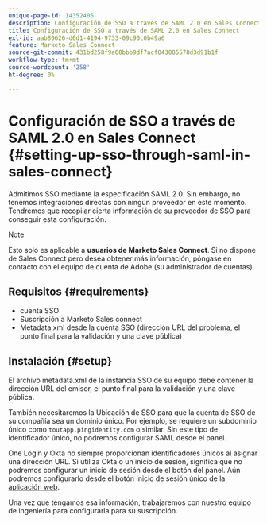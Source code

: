 ```yaml
---
unique-page-id: 14352405
description: Configuración de SSO a través de SAML 2.0 en Sales Connect - Documentos de Marketo - Documentación del producto
title: Configuración de SSO a través de SAML 2.0 en Sales Connect
exl-id: aab80626-d6d1-4194-9733-09c90c0b49a6
feature: Marketo Sales Connect
source-git-commit: 431bd258f9a68bbb9df7acf043085578d3d91b1f
workflow-type: tm+mt
source-wordcount: '258'
ht-degree: 0%

---
```


# Configuración de SSO a través de SAML 2.0 en Sales Connect {#setting-up-sso-through-saml-in-sales-connect}

Admitimos SSO mediante la especificación SAML 2.0. Sin embargo, no tenemos integraciones directas con ningún proveedor en este momento. Tendremos que recopilar cierta información de su proveedor de SSO para conseguir esta configuración.

>[!NOTE]
>
>Esto solo es aplicable a **usuarios de Marketo Sales Connect**. Si no dispone de Sales Connect pero desea obtener más información, póngase en contacto con el equipo de cuenta de Adobe (su administrador de cuentas).

## Requisitos {#requirements}

* cuenta SSO
* Suscripción a Marketo Sales connect
* Metadata.xml desde la cuenta SSO (dirección URL del problema, el punto final para la validación y una clave pública)

## Instalación {#setup}

El archivo metadata.xml de la instancia SSO de su equipo debe contener la dirección URL del emisor, el punto final para la validación y una clave pública.

También necesitaremos la Ubicación de SSO para que la cuenta de SSO de su compañía sea un dominio único. Por ejemplo, se requiere un subdominio único como `toutapp.pingidentity.com` o similar. Sin este tipo de identificador único, no podremos configurar SAML desde el panel.

One Login y Okta no siempre proporcionan identificadores únicos al asignar una dirección URL. Si utiliza Okta o un inicio de sesión, significa que no podremos configurar un inicio de sesión desde el botón del panel. Aún podremos configurarlo desde el botón Inicio de sesión único de la [aplicación web](https://toutapp.com/login).

Una vez que tengamos esa información, trabajaremos con nuestro equipo de ingeniería para configurarla para su suscripción.
